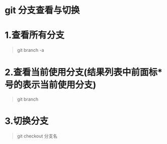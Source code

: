 

# git 分支查看与切换

# 1.查看所有分支
> git branch -a
　　

# 2.查看当前使用分支(结果列表中前面标*号的表示当前使用分支)
> git branch

# 3.切换分支
> git checkout 分支名
